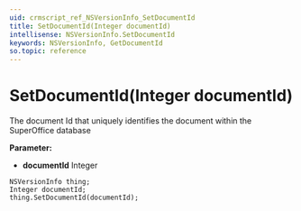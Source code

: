 ```yaml
---
uid: crmscript_ref_NSVersionInfo_SetDocumentId
title: SetDocumentId(Integer documentId)
intellisense: NSVersionInfo.SetDocumentId
keywords: NSVersionInfo, GetDocumentId
so.topic: reference
---
```


# SetDocumentId(Integer documentId)

The document Id that uniquely identifies the document within the SuperOffice database

**Parameter:** 
* **documentId** Integer

```crmscript
NSVersionInfo thing;
Integer documentId;
thing.SetDocumentId(documentId);
```

